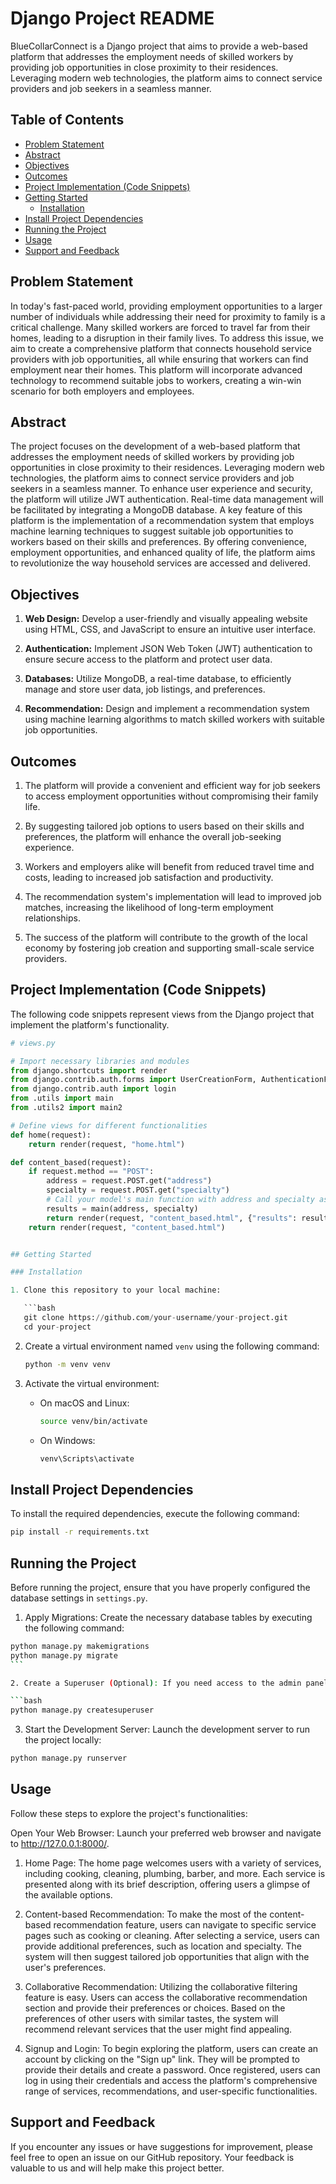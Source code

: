 # Django Project README

BlueCollarConnect is a Django project that aims to provide a web-based platform that addresses the employment needs of skilled workers by providing job opportunities in close proximity to their residences. Leveraging modern web technologies, the platform aims to connect service providers and job seekers in a seamless manner.

## Table of Contents

- [Problem Statement](#problem-statement)
- [Abstract](#abstract)
- [Objectives](#objectives)
- [Outcomes](#outcomes)
- [Project Implementation (Code Snippets)](#project-implementation-code-snippets)
- [Getting Started](#getting-started)
  - [Installation](#installation)
- [Install Project Dependencies](#install-project-dependencies)
- [Running the Project](#running-the-project)
- [Usage](#usage)
- [Support and Feedback](#support-and-feedback)

## Problem Statement

In today's fast-paced world, providing employment opportunities to a larger number of individuals while addressing their need for proximity to family is a critical challenge. Many skilled workers are forced to travel far from their homes, leading to a disruption in their family lives. To address this issue, we aim to create a comprehensive platform that connects household service providers with job opportunities, all while ensuring that workers can find employment near their homes. This platform will incorporate advanced technology to recommend suitable jobs to workers, creating a win-win scenario for both employers and employees.

## Abstract

The project focuses on the development of a web-based platform that addresses the employment needs of skilled workers by providing job opportunities in close proximity to their residences. Leveraging modern web technologies, the platform aims to connect service providers and job seekers in a seamless manner. To enhance user experience and security, the platform will utilize JWT authentication. Real-time data management will be facilitated by integrating a MongoDB database. A key feature of this platform is the implementation of a recommendation system that employs machine learning techniques to suggest suitable job opportunities to workers based on their skills and preferences. By offering convenience, employment opportunities, and enhanced quality of life, the platform aims to revolutionize the way household services are accessed and delivered.

## Objectives

1. **Web Design:** Develop a user-friendly and visually appealing website using HTML, CSS, and JavaScript to ensure an intuitive user interface.

2. **Authentication:** Implement JSON Web Token (JWT) authentication to ensure secure access to the platform and protect user data.

3. **Databases:** Utilize MongoDB, a real-time database, to efficiently manage and store user data, job listings, and preferences.

4. **Recommendation:** Design and implement a recommendation system using machine learning algorithms to match skilled workers with suitable job opportunities.

## Outcomes

1. The platform will provide a convenient and efficient way for job seekers to access employment opportunities without compromising their family life.

2. By suggesting tailored job options to users based on their skills and preferences, the platform will enhance the overall job-seeking experience.

3. Workers and employers alike will benefit from reduced travel time and costs, leading to increased job satisfaction and productivity.

4. The recommendation system's implementation will lead to improved job matches, increasing the likelihood of long-term employment relationships.

5. The success of the platform will contribute to the growth of the local economy by fostering job creation and supporting small-scale service providers.

## Project Implementation (Code Snippets)

The following code snippets represent views from the Django project that implement the platform's functionality.

````python
# views.py

# Import necessary libraries and modules
from django.shortcuts import render
from django.contrib.auth.forms import UserCreationForm, AuthenticationForm
from django.contrib.auth import login
from .utils import main
from .utils2 import main2

# Define views for different functionalities
def home(request):
    return render(request, "home.html")

def content_based(request):
    if request.method == "POST":
        address = request.POST.get("address")
        specialty = request.POST.get("specialty")
        # Call your model's main function with address and specialty as arguments
        results = main(address, specialty)
        return render(request, "content_based.html", {"results": results})
    return render(request, "content_based.html")


## Getting Started

### Installation

1. Clone this repository to your local machine:

   ```bash
   git clone https://github.com/your-username/your-project.git
   cd your-project
````

2. Create a virtual environment named `venv` using the following command:

   ```bash
   python -m venv venv
   ```

3. Activate the virtual environment:
   - On macOS and Linux:
     ```bash
     source venv/bin/activate
     ```
   - On Windows:
     ```bash
     venv\Scripts\activate
     ```

## Install Project Dependencies

To install the required dependencies, execute the following command:

```bash
pip install -r requirements.txt
```

## Running the Project

Before running the project, ensure that you have properly configured the database settings in `settings.py`.

1. Apply Migrations: Create the necessary database tables by executing the following command:

````bash
python manage.py makemigrations
python manage.py migrate
```

2. Create a Superuser (Optional): If you need access to the admin panel, create a superuser with administrative privileges:

```bash
python manage.py createsuperuser
````

3. Start the Development Server: Launch the development server to run the project locally:

```bash
python manage.py runserver
```

## Usage

Follow these steps to explore the project's functionalities:

Open Your Web Browser: Launch your preferred web browser and navigate to http://127.0.0.1:8000/.

1. Home Page: The home page welcomes users with a variety of services, including cooking, cleaning, plumbing, barber, and more. Each service is presented along with its brief description, offering users a glimpse of the available options.

2. Content-based Recommendation: To make the most of the content-based recommendation feature, users can navigate to specific service pages such as cooking or cleaning. After selecting a service, users can provide additional preferences, such as location and specialty. The system will then suggest tailored job opportunities that align with the user's preferences.

3. Collaborative Recommendation: Utilizing the collaborative filtering feature is easy. Users can access the collaborative recommendation section and provide their preferences or choices. Based on the preferences of other users with similar tastes, the system will recommend relevant services that the user might find appealing.

4. Signup and Login: To begin exploring the platform, users can create an account by clicking on the "Sign up" link. They will be prompted to provide their details and create a password. Once registered, users can log in using their credentials and access the platform's comprehensive range of services, recommendations, and user-specific functionalities.

## Support and Feedback

If you encounter any issues or have suggestions for improvement, please feel free to open an issue on our GitHub repository. Your feedback is valuable to us and will help make this project better.

